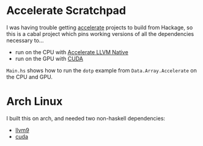 # Accelerate Scratchpad

I was having trouble getting [accelerate][accelerate] projects to build from
Hackage, so this is a cabal project which pins working versions of all the
dependencies necessary to...

* run on the CPU with [Accelerate LLVM Native][accelerate-llvm-native]
* run on the GPU with [CUDA][accelerate-llvm-ptx]

[accelerate]: https://github.com/AccelerateHS/accelerate
[accelerate-llvm-native]: https://github.com/AccelerateHS/accelerate-llvm/tree/master/accelerate-llvm-native
[accelerate-llvm-ptx]: https://github.com/AccelerateHS/accelerate-llvm/tree/master/accelerate-llvm-ptx

`Main.hs` shows how to run the `dotp` example from `Data.Array.Accelerate` on
the CPU and GPU.

# Arch Linux

I built this on arch, and needed two non-haskell dependencies:

* [llvm9](https://www.archlinux.org/packages/extra/x86_64/llvm9/)
* [cuda](https://www.archlinux.org/packages/community/x86_64/cuda/)
